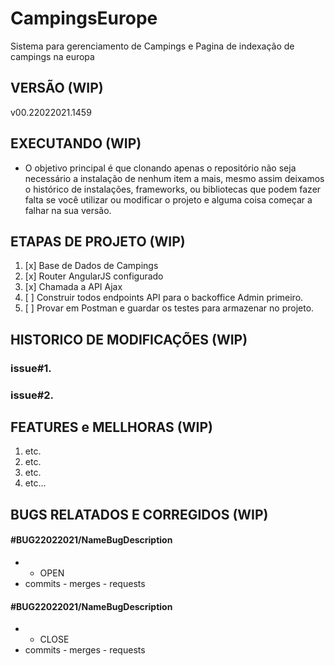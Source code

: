 # CampingsEurope 
Sistema para gerenciamento de Campings e Pagina de indexação de campings na europa

## VERSÃO (WIP)
v00.22022021.1459

## EXECUTANDO (WIP)

- O objetivo principal é que clonando apenas o repositório não seja necessário a instalação de nenhum item a mais, mesmo assim deixamos o histórico de instalações, frameworks, ou bibliotecas que podem fazer falta se você utilizar ou modificar o projeto e alguma coisa começar a falhar na sua versão.

## ETAPAS DE PROJETO (WIP)

1. [x] Base de Dados de Campings
2. [x] Router AngularJS configurado
3. [x] Chamada a API Ajax
4. [ ] Construir todos endpoints API para o backoffice Admin primeiro.
5. [ ] Provar em Postman e guardar os testes para armazenar no projeto.

## HISTORICO DE MODIFICAÇÕES (WIP)

### issue#1.  
### issue#2.  

## FEATURES e MELLHORAS (WIP)

1. etc.
2. etc.
3. etc.
4. etc...

## BUGS RELATADOS E CORREGIDOS (WIP)

#### #BUG22022021/NameBugDescription 
- - OPEN
- commits - merges - requests
#### #BUG22022021/NameBugDescription 
- - CLOSE
- commits - merges - requests
